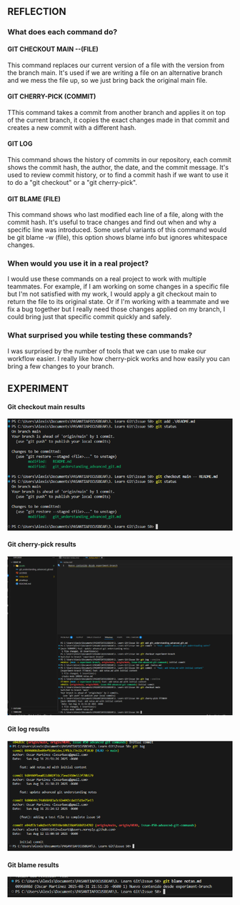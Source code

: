 ## REFLECTION

### What does each command do?

#### GIT CHECKOUT MAIN --(FILE)

This command replaces our current version of a file with the version from the branch main. It's used if we are writing a file on an alternative branch and we mess the file up, so we just bring back the original main file.

#### GIT CHERRY-PICK (COMMIT)

TThis command takes a commit from another branch and applies it on top of the current branch, it copies the exact changes made in that commit and creates a new commit with a different hash.

#### GIT LOG

This command shows the history of commits in our repository, each commit shows the commit hash, the author, the date, and the commit message. It's used to review commit history, or to find a commit hash if we want to use it to do a "git checkout" or a "git cherry-pick".

#### GIT BLAME (FILE)

This command shows who last modified each line of a file, along with the commit hash. It's useful to trace changes and find out when and why a specific line was introduced. Some useful variants of this command would be git blame -w (file), this option shows blame info but ignores whitespace changes.

### When would you use it in a real project?

I would use these commands on a real project to work with multiple teammates. For example, if I am working on some changes in a specific file but I'm not satisfied with my work, I would apply a git checkout main to return the file to its original state. Or if I'm working with a teammate and we fix a bug together but I really need those changes applied on my branch, I could bring just that specific commit quickly and safely.

### What surprised you while testing these commands?

I was surprised by the number of tools that we can use to make our workflow easier. I really like how cherry-pick works and how easily you can bring a few changes to your branch.

## EXPERIMENT

#### Git checkout main results

![Git checkout main <file>](assets/checkout%20main.png)

#### Git cherry-pick results

![Git cherry-pick <commit hash>](assets/cherry-pick.png)

#### Git log results

![Git log results](assets/git%20log%20.png)

#### Git blame results

![Git blame results](assets/git%20blame.png)
